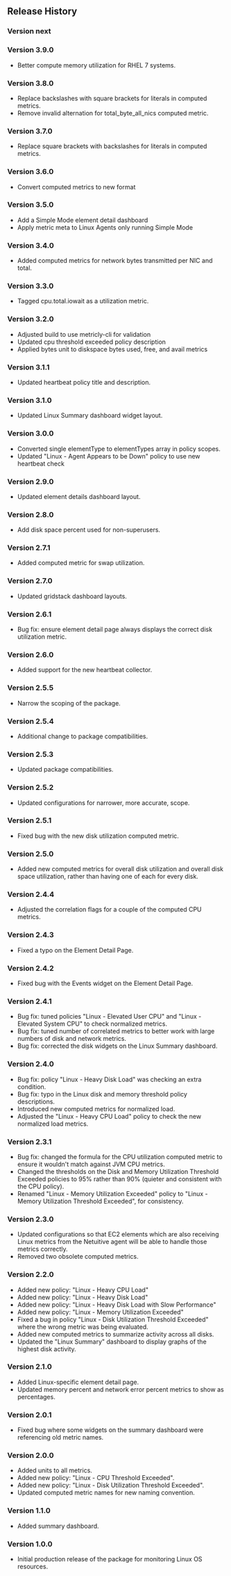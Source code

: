 ## Release History

### Version next

### Version 3.9.0

* Better compute memory utilization for RHEL 7 systems.

### Version 3.8.0

* Replace backslashes with square brackets for literals in computed metrics.
* Remove invalid alternation for total_byte_all_nics computed metric.

### Version 3.7.0

* Replace square brackets with backslashes for literals in computed metrics.

### Version 3.6.0

* Convert computed metrics to new format

### Version 3.5.0

* Add a Simple Mode element detail dashboard
* Apply metric meta to Linux Agents only running Simple Mode

### Version 3.4.0

* Added computed metrics for network bytes transmitted per NIC and total.

### Version 3.3.0

* Tagged cpu.total.iowait as a utilization metric.

### Version 3.2.0

* Adjusted build to use metricly-cli for validation
* Updated cpu threshold exceeded policy description
* Applied bytes unit to diskspace bytes used, free, and avail metrics

### Version 3.1.1

* Updated heartbeat policy title and description.

### Version 3.1.0

* Updated Linux Summary dashboard widget layout.

### Version 3.0.0

* Converted single elementType to elementTypes array in policy scopes.
* Updated "Linux - Agent Appears to be Down" policy to use new heartbeat check

### Version 2.9.0

* Updated element details dashboard layout.

### Version 2.8.0

* Add disk space percent used for non-superusers.

### Version 2.7.1

* Added computed metric for swap utilization.

### Version 2.7.0

* Updated gridstack dashboard layouts.

### Version 2.6.1

* Bug fix: ensure element detail page always displays the correct disk utilization metric.

### Version 2.6.0

* Added support for the new heartbeat collector.

### Version 2.5.5

* Narrow the scoping of the package.

### Version 2.5.4

* Additional change to package compatibilities.

### Version 2.5.3

* Updated package compatibilities.

### Version 2.5.2

* Updated configurations for narrower, more accurate, scope.

### Version 2.5.1

* Fixed bug with the new disk utilization computed metric.

### Version 2.5.0

* Added new computed metrics for overall disk utilization and overall disk space utilization, rather than having one of each for every disk.

### Version 2.4.4

* Adjusted the correlation flags for a couple of the computed CPU metrics.

### Version 2.4.3

* Fixed a typo on the Element Detail Page.

### Version 2.4.2

* Fixed bug with the Events widget on the Element Detail Page.

### Version 2.4.1

* Bug fix: tuned policies "Linux - Elevated User CPU" and "Linux - Elevated System CPU" to check normalized metrics.
* Bug fix: tuned number of correlated metrics to better work with large numbers of disk and network metrics.
* Bug fix: corrected the disk widgets on the Linux Summary dashboard.

### Version 2.4.0

* Bug fix: policy "Linux - Heavy Disk Load" was checking an extra condition.
* Bug fix: typo in the Linux disk and memory threshold policy descriptions.
* Introduced new computed metrics for normalized load.
* Adjusted the "Linux - Heavy CPU Load" policy to check the new normalized load metrics.

### Version 2.3.1

* Bug fix: changed the formula for the CPU utilization computed metric to ensure it wouldn't match against JVM CPU metrics.
* Changed the thresholds on the Disk and Memory Utilization Threshold Exceeded policies to 95% rather than 90% (quieter and consistent with the CPU policy).
* Renamed "Linux - Memory Utilization Exceeded" policy to "Linux - Memory Utilization Threshold Exceeded", for consistency.

### Version 2.3.0

* Updated configurations so that EC2 elements which are also receiving Linux metrics from the Netuitive agent will be able to handle those metrics correctly.
* Removed two obsolete computed metrics.

### Version 2.2.0

* Added new policy: "Linux - Heavy CPU Load"
* Added new policy: "Linux - Heavy Disk Load"
* Added new policy: "Linux - Heavy Disk Load with Slow Performance"
* Added new policy: "Linux - Memory Utilization Exceeded"
* Fixed a bug in policy "Linux - Disk Utilization Threshold Exceeded" where the wrong metric was being evaluated.
* Added new computed metrics to summarize activity across all disks.
* Updated the "Linux Summary" dashboard to display graphs of the highest disk activity.

### Version 2.1.0

* Added Linux-specific element detail page.
* Updated memory percent and network error percent metrics to show as percentages.

### Version 2.0.1

* Fixed bug where some widgets on the summary dashboard were referencing old metric names.

### Version 2.0.0

* Added units to all metrics.
* Added new policy: "Linux - CPU Threshold Exceeded".
* Added new policy: "Linux - Disk Utilization Threshold Exceeded".
* Updated computed metric names for new naming convention.

### Version 1.1.0

* Added summary dashboard.

### Version 1.0.0

* Initial production release of the package for monitoring Linux OS resources.
